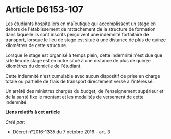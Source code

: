 # Article D6153-107

Les étudiants hospitaliers en maïeutique qui accomplissent un stage en dehors de l'établissement de rattachement de la
structure de formation dans laquelle ils sont inscrits perçoivent une indemnité forfaitaire de transport, lorsque le lieu de
stage est situé à une distance de plus de quinze kilomètres de cette structure.

Lorsque le stage est organisé à temps plein, cette indemnité n'est due que si le lieu de stage est en outre situé à une
distance de plus de quinze kilomètres du domicile de l'étudiant.

Cette indemnité n'est cumulable avec aucun dispositif de prise en charge totale ou partielle de frais de transport
directement versé à l'intéressé.

Un arrêté des ministres chargés du budget, de l'enseignement supérieur et de la santé fixe le montant et les modalités de
versement de cette indemnité.

**Liens relatifs à cet article**

_Créé par_:

  - Décret n°2016-1335 du 7 octobre 2016 - art. 3
